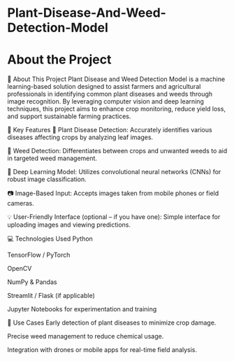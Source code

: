 # Plant-Disease-And-Weed-Detection-Model
# About the Project
🌿 About This Project
Plant Disease and Weed Detection Model is a machine learning-based solution designed to assist farmers and agricultural professionals in identifying common plant diseases and weeds through image recognition. By leveraging computer vision and deep learning techniques, this project aims to enhance crop monitoring, reduce yield loss, and support sustainable farming practices.

🎯 Key Features
🌱 Plant Disease Detection: Accurately identifies various diseases affecting crops by analyzing leaf images.

🌾 Weed Detection: Differentiates between crops and unwanted weeds to aid in targeted weed management.

🤖 Deep Learning Model: Utilizes convolutional neural networks (CNNs) for robust image classification.

📷 Image-Based Input: Accepts images taken from mobile phones or field cameras.

💡 User-Friendly Interface (optional – if you have one): Simple interface for uploading images and viewing predictions.

💻 Technologies Used
Python

TensorFlow / PyTorch

OpenCV

NumPy & Pandas

Streamlit / Flask (if applicable)

Jupyter Notebooks for experimentation and training

🚀 Use Cases
Early detection of plant diseases to minimize crop damage.

Precise weed management to reduce chemical usage.

Integration with drones or mobile apps for real-time field analysis.
